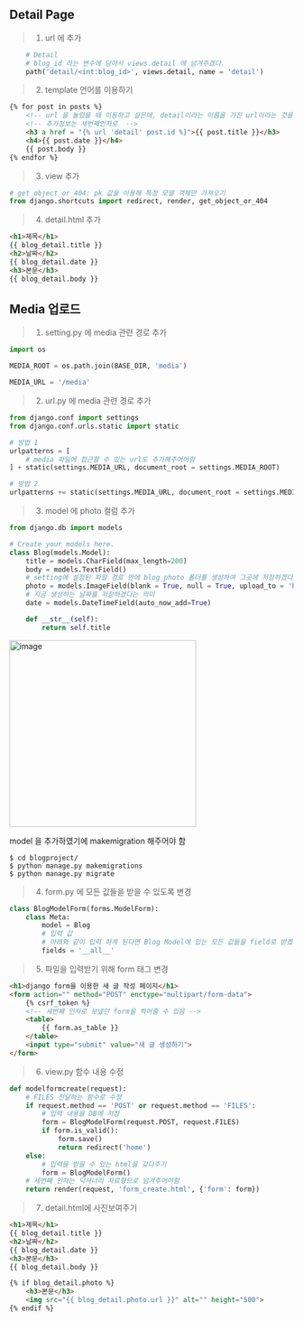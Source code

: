 
## Detail Page
> 1. url 에 추가
```python
    # Detail
    # blog_id 라는 변수에 담아서 views.detail 에 넘겨주겠다.
    path('detail/<int:blog_id>', views.detail, name = 'detail')
```
> 2. template 언어를 이용하기
```html
{% for post in posts %}
    <!-- url 을 눌렀을 때 이동하고 싶은데, detail이라는 이름을 가진 url이라는 것을 알려주는 것 -->
    <!-- 추가정보는 세번째인자로  -->
    <h3 a href = "{% url 'detail' post.id %}">{{ post.title }}</h3>
    <h4>{{ post.date }}</h4>
    {{ post.body }}
{% endfor %}
```
> 3. view 추가
```python
# get_object_or_404: pk 값을 이용해 특정 모델 객체만 가져오기
from django.shortcuts import redirect, render, get_object_or_404


```
> 4. detail.html 추가
```html
<h1>제목</h1>
{{ blog_detail.title }}
<h2>날짜</h2>
{{ blog_detail.date }}
<h3>본문</h3>
{{ blog_detail.body }}
```

## Media 업로드
> 1. setting.py 에 media 관련 경로 추가
```python
import os

MEDIA_ROOT = os.path.join(BASE_DIR, 'media')

MEDIA_URL = '/media'

```

> 2. url.py 에 media 관련 경로 추가
```python
from django.conf import settings
from django.conf.urls.static import static

# 방법 1
urlpatterns = [
    # media 파일에 접근할 수 있는 url도 추가해주어야함
] + static(settings.MEDIA_URL, document_root = settings.MEDIA_ROOT)

# 방법 2
urlpatterns += static(settings.MEDIA_URL, document_root = settings.MEDIA_ROOT)
```

> 3. model 에 photo 컬럼 추가
```python
from django.db import models

# Create your models here.
class Blog(models.Model):
    title = models.CharField(max_length=200)
    body = models.TextField()
    # setting에 설정된 파일 경로 안에 blog_photo 폴더를 생성하여 그곳에 저장하겠다라는 의미
    photo = models.ImageField(blank = True, null = True, upload_to = 'blog_photo')
    # 지금 생성하는 날짜를 저장하겠다는 의미
    date = models.DateTimeField(auto_now_add=True)

    def __str__(self):
        return self.title
```
<img width="331" alt="image" src="https://user-images.githubusercontent.com/46226445/176613174-02401c06-0a27-445b-b268-0f315d49eec8.png">

model 을 추가하였기에 makemigration 해주어야 함
```
$ cd blogproject/
$ python manage.py makemigrations
$ python manage.py migrate
```

> 4. form.py 에 모든 값들을 받을 수 있도록 변경
```python
class BlogModelForm(forms.ModelForm):
    class Meta:
        model = Blog
        # 입력 값
        # 아래와 같이 입력 하게 된다면 Blog Model에 있는 모든 값들을 field로 받겠다라는 의미
        fields = '__all__'
```

> 5. 파일을 입력받기 위해 form 태그 변경
```html
<h1>django form을 이용한 새 글 작성 페이지</h1> 
<form action="" method="POST" enctype="multipart/form-data">
    {% csrf_token %}
    <!-- 세번째 인자로 보냈던 form을 찍어줄 수 있음 -->
    <table>
        {{ form.as_table }}
    </table>
    <input type="submit" value="새 글 생성하기">
</form>
```

> 6. view.py 함수 내용 수정
```python
def modelformcreate(request):
    # FILES 전달하는 함수로 수정
    if request.method == 'POST' or request.method == 'FILES':
        # 입력 내용을 DB에 저장
        form = BlogModelForm(request.POST, request.FILES)
        if form.is_valid():
            form.save()
            return redirect('home')
    else: 
        # 입력을 받을 수 있는 html을 갖다주기
        form = BlogModelForm()
    # 세번째 인자는 딕셔너리 자료형으로 넘겨주어야함
    return render(request, 'form_create.html', {'form': form})
```

> 7. detail.html에 사진보여주기
```html
<h1>제목</h1>
{{ blog_detail.title }}
<h2>날짜</h2>
{{ blog_detail.date }}
<h3>본문</h3>
{{ blog_detail.body }}

{% if blog_detail.photo %}
    <h3>본문</h3>
    <img src="{{ blog_detail.photo.url }}" alt="" height="500">
{% endif %}
```
